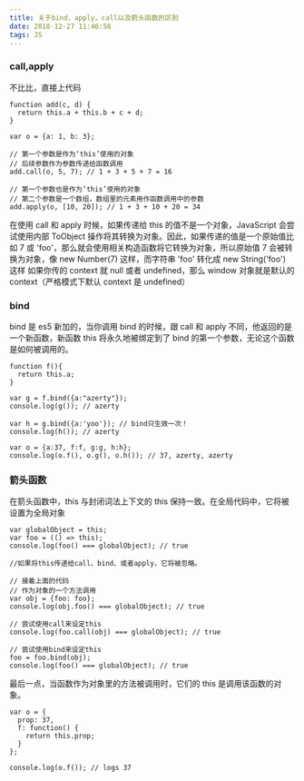 ```yaml
---
title: 关于bind，apply，call以及箭头函数的区别
date: 2018-12-27 11:46:58
tags: JS
---
```


### call,apply

不比比，直接上代码

```
function add(c, d) {
  return this.a + this.b + c + d;
}

var o = {a: 1, b: 3};

// 第一个参数是作为‘this’使用的对象
// 后续参数作为参数传递给函数调用
add.call(o, 5, 7); // 1 + 3 + 5 + 7 = 16

// 第一个参数也是作为‘this’使用的对象
// 第二个参数是一个数组，数组里的元素用作函数调用中的参数
add.apply(o, [10, 20]); // 1 + 3 + 10 + 20 = 34
```

在使用 call 和 apply 时候，如果传递给 this 的值不是一个对象，JavaScript 会尝试使用内部 ToObject 操作将其转换为对象。因此，如果传递的值是一个原始值比如 7 或 'foo'，那么就会使用相关构造函数将它转换为对象，所以原始值 7 会被转换为对象，像 new Number(7) 这样，而字符串 'foo' 转化成 new String('foo') 这样
如果你传的 context 就 null 或者 undefined，那么 window 对象就是默认的 context（严格模式下默认 context 是 undefined）

### bind

bind 是 es5 新加的，当你调用 bind 的时候，跟 call 和 apply 不同，他返回的是一个新函数，新函数 this 将永久地被绑定到了 bind 的第一个参数，无论这个函数是如何被调用的。

```
function f(){
  return this.a;
}

var g = f.bind({a:"azerty"});
console.log(g()); // azerty

var h = g.bind({a:'yoo'}); // bind只生效一次！
console.log(h()); // azerty

var o = {a:37, f:f, g:g, h:h};
console.log(o.f(), o.g(), o.h()); // 37, azerty, azerty
```

### 箭头函数

在箭头函数中，this 与封闭词法上下文的 this 保持一致。在全局代码中，它将被设置为全局对象

```
var globalObject = this;
var foo = (() => this);
console.log(foo() === globalObject); // true

//如果将this传递给call、bind、或者apply，它将被忽略。

// 接着上面的代码
// 作为对象的一个方法调用
var obj = {foo: foo};
console.log(obj.foo() === globalObject); // true

// 尝试使用call来设定this
console.log(foo.call(obj) === globalObject); // true

// 尝试使用bind来设定this
foo = foo.bind(obj);
console.log(foo() === globalObject); // true
```

最后一点，当函数作为对象里的方法被调用时，它们的 this 是调用该函数的对象。

```
var o = {
  prop: 37,
  f: function() {
    return this.prop;
  }
};

console.log(o.f()); // logs 37
```
